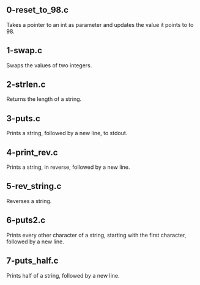## 0-reset_to_98.c
Takes a pointer to an int as parameter and updates the value it points to to 98.
## 1-swap.c
Swaps the values of two integers.
## 2-strlen.c
Returns the length of a string.
## 3-puts.c
Prints a string, followed by a new line, to stdout.
## 4-print_rev.c
Prints a string, in reverse, followed by a new line.
## 5-rev_string.c
Reverses a string.
## 6-puts2.c
Prints every other character of a string, starting with the first character,
followed by a new line.
## 7-puts_half.c
Prints half of a string, followed by a new line.
